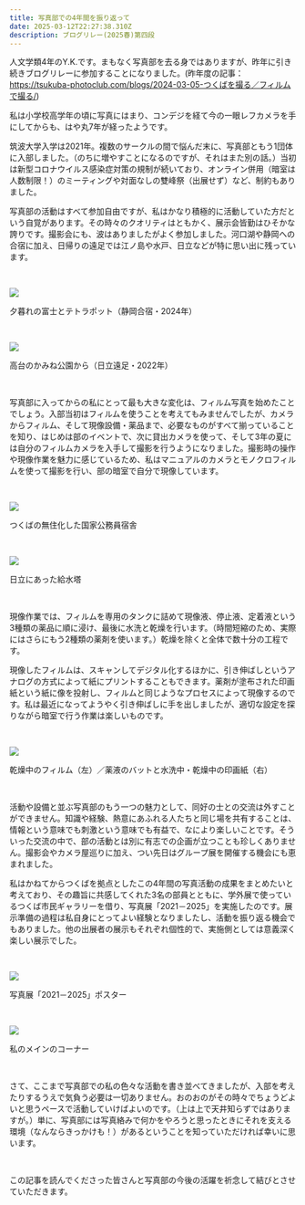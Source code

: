 ```yaml
---
title: 写真部での4年間を振り返って
date: 2025-03-12T22:27:38.310Z
description: ブログリレー(2025春)第四段
---
```

人文学類4年のY.K.です。まもなく写真部を去る身ではありますが、昨年に引き続きブログリレーに参加することになりました。(昨年度の記事：https://tsukuba-photoclub.com/blogs/2024-03-05-つくばを撮る／フィルムで撮る/)




私は小学校高学年の頃に写真にはまり、コンデジを経て今の一眼レフカメラを手にしてからも、はや丸7年が経ったようです。



筑波大学入学は2021年。複数のサークルの間で悩んだ末に、写真部ともう1団体に入部しました。（のちに増やすことになるのですが、それはまた別の話。）当初は新型コロナウイルス感染症対策の規制が続いており、オンライン併用（暗室は人数制限！）のミーティングや対面なしの雙峰祭（出展せず）など、制約もありました。



写真部の活動はすべて参加自由ですが、私はかなり積極的に活動していた方だという自覚があります。その時々のクオリティはともかく、展示会皆勤はひそかな誇りです。撮影会にも、波はありましたがよく参加しました。河口湖や静岡への合宿に加え、日帰りの遠足では江ノ島や水戸、日立などが特に思い出に残っています。

<br/>

![](/img/relay2025spring0401.jpg)

夕暮れの富士とテトラポット（静岡合宿・2024年）

<br/>

![](/img/relay2025spring0402.png)

高台のかみね公園から（日立遠足・2022年）

<br/>

写真部に入ってからの私にとって最も大きな変化は、フィルム写真を始めたことでしょう。入部当初はフィルムを使うことを考えてもみませんでしたが、カメラからフィルム、そして現像設備・薬品まで、必要なものがすべて揃っていることを知り、はじめは部のイベントで、次に貸出カメラを使って、そして3年の夏には自分のフィルムカメラを入手して撮影を行うようになりました。撮影時の操作や現像作業を魅力に感じているため、私はマニュアルのカメラとモノクロフィルムを使って撮影を行い、部の暗室で自分で現像しています。

<br/>

![](/img/relay2025spring0403.jpg)

つくばの無住化した国家公務員宿舎

<br/>

![](/img/relay2025spring0404.png)

日立にあった給水塔

<br/>

現像作業では、フィルムを専用のタンクに詰めて現像液、停止液、定着液という3種類の薬品に順に浸け、最後に水洗と乾燥を行います。（時間短縮のため、実際にはさらにもう2種類の薬剤を使います。）乾燥を除くと全体で数十分の工程です。



現像したフィルムは、スキャンしてデジタル化するほかに、引き伸ばしというアナログの方式によって紙にプリントすることもできます。薬剤が塗布された印画紙という紙に像を投射し、フィルムと同じようなプロセスによって現像するのです。私は最近になってようやく引き伸ばしに手を出しましたが、適切な設定を探りながら暗室で行う作業は楽しいものです。

<br/>

![](/img/relay2025spring0405.jpg)

乾燥中のフィルム（左）／薬液のバットと水洗中・乾燥中の印画紙（右）

<br/>

活動や設備と並ぶ写真部のもう一つの魅力として、同好の士との交流は外すことができません。知識や経験、熱意にあふれる人たちと同じ場を共有することは、情報という意味でも刺激という意味でも有益で、なにより楽しいことです。そういった交流の中で、部の活動とは別に有志での企画が立つことも珍しくありません。撮影会やカメラ屋巡りに加え、つい先日はグループ展を開催する機会にも恵まれました。



私はかねてからつくばを拠点としたこの4年間の写真活動の成果をまとめたいと考えており、その趣旨に共感してくれた3名の部員とともに、学外展で使っているつくば市民ギャラリーを借り、写真展「2021－2025」を実施したのです。展示準備の過程は私自身にとってよい経験となりましたし、活動を振り返る機会でもありました。他の出展者の展示もそれぞれ個性的で、実施側としては意義深く楽しい展示でした。

<br/>

![](/img/relay2025spring0406.jpg)

写真展「2021－2025」ポスター

<br/>

![](/img/relay2025spring0407.jpg)

私のメインのコーナー

<br/>

さて、ここまで写真部での私の色々な活動を書き並べてきましたが、入部を考えたりするうえで気負う必要は一切ありません。おのおのがその時々でちょうどよいと思うペースで活動していけばよいのです。（上は上で天井知らずではありますが。）単に、写真部には写真絡みで何かをやろうと思ったときにそれを支える環境（なんならきっかけも！）があるということを知っていただければ幸いに思います。

<br/>

この記事を読んでくださった皆さんと写真部の今後の活躍を祈念して結びとさせていただきます。